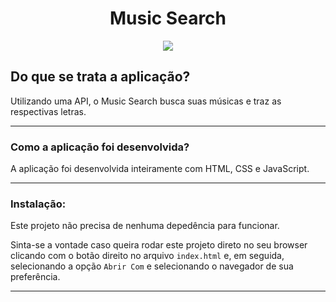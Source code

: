 <h1 align="center">Music Search</h1>

<div align="center">
  <img src="https://github.com/danielusi/lyrics-search/blob/master/images/screenshot.png" >
</div>

<h2>Do que se trata a aplicação?</h2>
<p>Utilizando uma API, o Music Search busca suas músicas e traz as respectivas letras.</p>

<hr>

<h3>Como a aplicação foi desenvolvida?</h3>
   
<p> A aplicação foi desenvolvida inteiramente com HTML, CSS e JavaScript.</p> 

<hr>

### Instalação:

Este projeto não precisa de nenhuma depedência para funcionar.

Sinta-se a vontade caso queira rodar este projeto direto no seu browser clicando com o botão direito no arquivo `index.html` e, em seguida, selecionando a opção `Abrir Com` e selecionando o navegador de sua preferência.

<hr>
